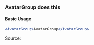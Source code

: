 ### AvatarGroup does this

#### Basic Usage

```jsx
<AvatarGroup>AvatarGroup</AvatarGroup>
```

Source:

```js { "file": "./AvatarGroup.js" }
```
